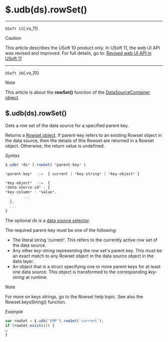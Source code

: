# $.udb(ds).rowSet()



----

`USoft 11`{.vs_11}

> [!CAUTION]
> This article describes the USoft 10 product only.
> In USoft 11, the web UI API was revised and improved. For full details, go to:
> [Revised web UI API in USoft 11](/docs/Web%20and%20app%20UIs/UDB%20udb/Revised%20web%20UI%20API%20in%20USoft%2011.md)

----

`USoft 10`{.vs_10}

> [!NOTE]
> This article is about the **rowSet()** function of the [DataSourceContainer object](/docs/Web%20and%20app%20UIs/UDB%20DataSourceContainer).

## **$.udb(ds).rowSet()**

Gets a row set of the data source for a specified parent key.

Returns a [Rowset object](/docs/Web%20and%20app%20UIs/UDB%20Rowset). If parent-key refers to an existing Rowset object in the data source, then the details of this Rowset are returned in a Rowset object. Otherwise, the return value is undefined.

*Syntax*

```js
$.udb( *ds* ).rowSet( *parent-key* )

*parent-key*  ::=  { current | *key-string* | *key-object* }

*key-object*  ::=  {
*data-source-id* : {
*key-column* : *value*,
        ...
  },
  ...
}
```

The optional *ds* is a [data source selector](/docs/Web%20and%20app%20UIs/UDB%20DataSourceMetaContainer/UDB%20DataSourceMetaContainer%20object.md).

The required parent-key must be one of the following:

- The literal string 'current'. This refers to the currently active row set of the data source.
- Any other *key-string* representing the row set's parent key. This must be an exact match to any Rowset object in the data source object in the data layer.
- An object that is a struct specifying one or more parent keys for at least one data source. This object is transformed to the corresponding *key-string* at runtime.

> [!NOTE]
> For more on keys strings, go to the Rowset help topic. See also the Rowset.keysString() function.

*Example*

```js
var rowSet = $.udb('EMP').rowSet('current');
if (rowSet.exists()) {
…
}
```

 